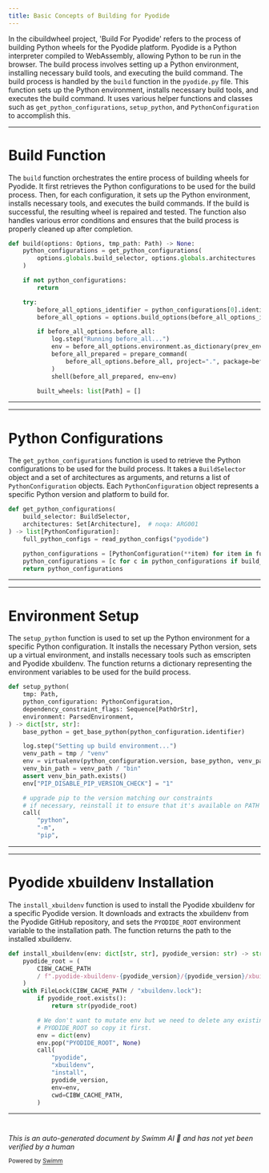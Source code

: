 ```yaml
---
title: Basic Concepts of Building for Pyodide
---
```

In the cibuildwheel project, 'Build For Pyodide' refers to the process of building Python wheels for the Pyodide platform. Pyodide is a Python interpreter compiled to WebAssembly, allowing Python to be run in the browser. The build process involves setting up a Python environment, installing necessary build tools, and executing the build command. The build process is handled by the `build` function in the `pyodide.py` file. This function sets up the Python environment, installs necessary build tools, and executes the build command. It uses various helper functions and classes such as `get_python_configurations`, `setup_python`, and `PythonConfiguration` to accomplish this.

<SwmSnippet path="/cibuildwheel/pyodide.py" line="192">

---

# Build Function

The `build` function orchestrates the entire process of building wheels for Pyodide. It first retrieves the Python configurations to be used for the build process. Then, for each configuration, it sets up the Python environment, installs necessary tools, and executes the build commands. If the build is successful, the resulting wheel is repaired and tested. The function also handles various error conditions and ensures that the build process is properly cleaned up after completion.

```python
def build(options: Options, tmp_path: Path) -> None:
    python_configurations = get_python_configurations(
        options.globals.build_selector, options.globals.architectures
    )

    if not python_configurations:
        return

    try:
        before_all_options_identifier = python_configurations[0].identifier
        before_all_options = options.build_options(before_all_options_identifier)

        if before_all_options.before_all:
            log.step("Running before_all...")
            env = before_all_options.environment.as_dictionary(prev_environment=os.environ)
            before_all_prepared = prepare_command(
                before_all_options.before_all, project=".", package=before_all_options.package_dir
            )
            shell(before_all_prepared, env=env)

        built_wheels: list[Path] = []
```

---

</SwmSnippet>

<SwmSnippet path="/cibuildwheel/pyodide.py" line="181">

---

# Python Configurations

The `get_python_configurations` function is used to retrieve the Python configurations to be used for the build process. It takes a `BuildSelector` object and a set of architectures as arguments, and returns a list of `PythonConfiguration` objects. Each `PythonConfiguration` object represents a specific Python version and platform to build for.

```python
def get_python_configurations(
    build_selector: BuildSelector,
    architectures: Set[Architecture],  # noqa: ARG001
) -> list[PythonConfiguration]:
    full_python_configs = read_python_configs("pyodide")

    python_configurations = [PythonConfiguration(**item) for item in full_python_configs]
    python_configurations = [c for c in python_configurations if build_selector(c.identifier)]
    return python_configurations
```

---

</SwmSnippet>

<SwmSnippet path="/cibuildwheel/pyodide.py" line="110">

---

# Environment Setup

The `setup_python` function is used to set up the Python environment for a specific Python configuration. It installs the necessary Python version, sets up a virtual environment, and installs necessary tools such as emscripten and Pyodide xbuildenv. The function returns a dictionary representing the environment variables to be used for the build process.

```python
def setup_python(
    tmp: Path,
    python_configuration: PythonConfiguration,
    dependency_constraint_flags: Sequence[PathOrStr],
    environment: ParsedEnvironment,
) -> dict[str, str]:
    base_python = get_base_python(python_configuration.identifier)

    log.step("Setting up build environment...")
    venv_path = tmp / "venv"
    env = virtualenv(python_configuration.version, base_python, venv_path, [], use_uv=False)
    venv_bin_path = venv_path / "bin"
    assert venv_bin_path.exists()
    env["PIP_DISABLE_PIP_VERSION_CHECK"] = "1"

    # upgrade pip to the version matching our constraints
    # if necessary, reinstall it to ensure that it's available on PATH as 'pip'
    call(
        "python",
        "-m",
        "pip",
```

---

</SwmSnippet>

<SwmSnippet path="/cibuildwheel/pyodide.py" line="70">

---

# Pyodide xbuildenv Installation

The `install_xbuildenv` function is used to install the Pyodide xbuildenv for a specific Pyodide version. It downloads and extracts the xbuildenv from the Pyodide GitHub repository, and sets the `PYODIDE_ROOT` environment variable to the installation path. The function returns the path to the installed xbuildenv.

```python
def install_xbuildenv(env: dict[str, str], pyodide_version: str) -> str:
    pyodide_root = (
        CIBW_CACHE_PATH
        / f".pyodide-xbuildenv-{pyodide_version}/{pyodide_version}/xbuildenv/pyodide-root"
    )
    with FileLock(CIBW_CACHE_PATH / "xbuildenv.lock"):
        if pyodide_root.exists():
            return str(pyodide_root)

        # We don't want to mutate env but we need to delete any existing
        # PYODIDE_ROOT so copy it first.
        env = dict(env)
        env.pop("PYODIDE_ROOT", None)
        call(
            "pyodide",
            "xbuildenv",
            "install",
            pyodide_version,
            env=env,
            cwd=CIBW_CACHE_PATH,
        )
```

---

</SwmSnippet>

# 

*This is an auto-generated document by Swimm AI 🌊 and has not yet been verified by a human*

<SwmMeta version="3.0.0" repo-id="Z2l0aHViJTNBJTNBY2lidWlsZHdoZWVsJTNBJTNBZ2lsYWRuYXZvdA==" repo-name="cibuildwheel"><sup>Powered by [Swimm](https://staging.swimm.cloud/)</sup></SwmMeta>
